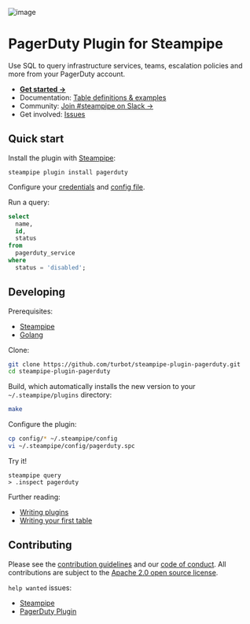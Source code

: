 ![image](https://hub.steampipe.io/images/plugins/turbot/pagerduty-social-graphic.png)

# PagerDuty Plugin for Steampipe

Use SQL to query infrastructure services, teams, escalation policies and more from your PagerDuty account.

- **[Get started →](https://hub.steampipe.io/plugins/turbot/pagerduty)**
- Documentation: [Table definitions & examples](https://hub.steampipe.io/plugins/turbot/pagerduty/tables)
- Community: [Join #steampipe on Slack →](https://turbot.com/community/join)
- Get involved: [Issues](https://github.com/turbot/steampipe-plugin-pagerduty/issues)

## Quick start

Install the plugin with [Steampipe](https://steampipe.io):

```shell
steampipe plugin install pagerduty
```

Configure your [credentials](https://hub.steampipe.io/plugins/turbot/pagerduty#credentials) and [config file](https://hub.steampipe.io/plugins/turbot/pagerduty#configuration).

Run a query:

```sql
select
  name,
  id,
  status
from
  pagerduty_service
where
  status = 'disabled';
```

## Developing

Prerequisites:

- [Steampipe](https://steampipe.io/downloads)
- [Golang](https://golang.org/doc/install)

Clone:

```sh
git clone https://github.com/turbot/steampipe-plugin-pagerduty.git
cd steampipe-plugin-pagerduty
```

Build, which automatically installs the new version to your `~/.steampipe/plugins` directory:

```sh
make
```

Configure the plugin:

```sh
cp config/* ~/.steampipe/config
vi ~/.steampipe/config/pagerduty.spc
```

Try it!

```shell
steampipe query
> .inspect pagerduty
```

Further reading:

- [Writing plugins](https://steampipe.io/docs/develop/writing-plugins)
- [Writing your first table](https://steampipe.io/docs/develop/writing-your-first-table)

## Contributing

Please see the [contribution guidelines](https://github.com/turbot/steampipe/blob/main/CONTRIBUTING.md) and our [code of conduct](https://github.com/turbot/steampipe/blob/main/CODE_OF_CONDUCT.md). All contributions are subject to the [Apache 2.0 open source license](https://github.com/turbot/steampipe-plugin-pagerduty/blob/main/LICENSE).

`help wanted` issues:

- [Steampipe](https://github.com/turbot/steampipe/labels/help%20wanted)
- [PagerDuty Plugin](https://github.com/turbot/steampipe-plugin-pagerduty/labels/help%20wanted)
